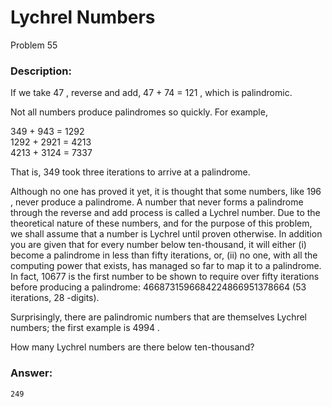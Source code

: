 # Lychrel Numbers
Problem 55
### Description:
If we take 47
, reverse and add, 47 + 74 = 121
, which is palindromic.

Not all numbers produce palindromes so quickly. For example,

349 + 943 = 1292  
1292 + 2921 = 4213  
4213 + 3124 = 7337  

 
That is, 349
 took three iterations to arrive at a palindrome.

Although no one has proved it yet, it is thought that some numbers, like 196
, never produce a palindrome. A number that never forms a palindrome through the reverse and add process is called a Lychrel number. Due to the theoretical nature of these numbers, and for the purpose of this problem, we shall assume that a number is Lychrel until proven otherwise. In addition you are given that for every number below ten-thousand, it will either (i) become a palindrome in less than fifty iterations, or, (ii) no one, with all the computing power that exists, has managed so far to map it to a palindrome. In fact, 10677
 is the first number to be shown to require over fifty iterations before producing a palindrome: 4668731596684224866951378664
 (53
 iterations, 28
-digits).

Surprisingly, there are palindromic numbers that are themselves Lychrel numbers; the first example is 4994
.

How many Lychrel numbers are there below ten-thousand?

### Answer:
```
249
```